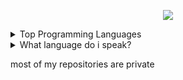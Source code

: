 <!--
### Hi there 👋
**iiiaann/iiiaann** is a ✨ _special_ ✨ repository because its `README.md` (this file) appears on your GitHub profile.

Here are some ideas to get you started:

- 🔭 I’m currently working on ...
- 🌱 I’m currently learning ...
- 👯 I’m looking to collaborate on ...
- 🤔 I’m looking for help with ...
- 💬 Ask me about ...
- 📫 How to reach me: ...
- 😄 Pronouns: ...
- ⚡ Fun fact: ...
-->

<p align="center">
  <img src="https://i.pinimg.com/originals/26/a2/21/26a2216a2193598c00643035c4f8a867.gif" />
</p>


<details>
  <summary>Top Programming Languages</summary>
  
  [![Top Langs](https://github-readme-stats.vercel.app/api/top-langs/?username=iiiaann&layout=compact&theme=midnight-purple)](https://github.com/iiiaann/github-readme-stats)
</details>

<details>
  <summary>What language do i speak?</summary>
  🇮🇩 Indonesian (Native Language) </br >
  🇺🇸 American English (I'll take the TOEFL test soon)
  
</details>

most of my repositories are private
